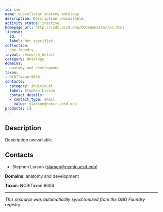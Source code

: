 ```yaml
---
id: sao
name: Subcellular anatomy ontology
description: Description unavailable.
activity_status: inactive
homepage_url: http://ccdb.ucsd.edu/CCDBWebSite/sao.html
license:
  id: ''
  label: Not specified
collection:
- obo-foundry
layout: resource_detail
category: Ontology
domains:
- anatomy and development
taxon:
- NCBITaxon:9606
contacts:
- category: Individual
  label: Stephen Larson
  contact_details:
  - contact_type: email
    value: slarson@ncmir.ucsd.edu
products: []
---
```


## Description

Description unavailable.

## Contacts

- Stephen Larson (slarson@ncmir.ucsd.edu)

**Domains**: anatomy and development

**Taxon**: NCBITaxon:9606

---

*This resource was automatically synchronized from the OBO Foundry registry.*
